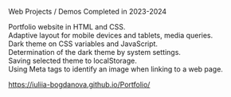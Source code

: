 Web Projects / Demos Completed in 2023-2024

Portfolio website in HTML and CSS.  
Adaptive layout for mobile devices and tablets, media queries.  
Dark theme on CSS variables and JavaScript.  
Determination of the dark theme by system settings.  
Saving selected theme to localStorage.    
Using Meta tags to identify an image when linking to a web page.

https://iuliia-bogdanova.github.io/Portfolio/
